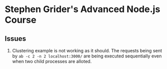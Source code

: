 # Stephen Grider's Advanced Node.js Course

## Issues

1. Clustering example is not working as it should. The requests being sent by `ab -c 2 -n 2 localhost:3000/` are being executed sequentially even when two child processes are alloted.
